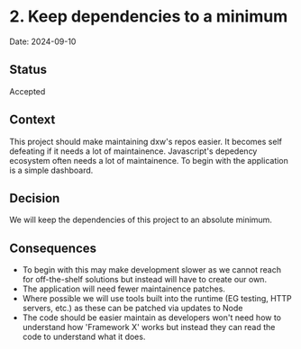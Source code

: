 # 2. Keep dependencies to a minimum

Date: 2024-09-10

## Status

Accepted

## Context

This project should make maintaining dxw's repos easier.
It becomes self defeating if it needs a lot of maintainence.
Javascript's depedency ecosystem often needs a lot of maintainence.
To begin with the application is a simple dashboard.   

## Decision

We will keep the dependencies of this project to an absolute minimum.

## Consequences

- To begin with this may make development slower as we cannot reach for off-the-shelf solutions but instead will have to create our own.
- The application will need fewer maintainence patches.
- Where possible we will use tools built into the runtime (EG testing, HTTP servers, etc.) as these can be patched via updates to Node
- The code should be easier maintain as developers won't need how to understand how 'Framework X' works but instead they can read the code to understand what it does.
